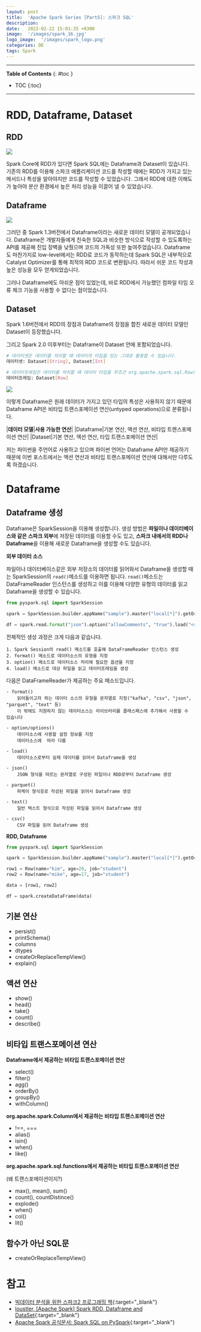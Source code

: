 ```yaml
---
layout: post
title:  'Apache Spark Series [Part5]: 스파크 SQL'
description: 
date:   2022-02-22 15:01:35 +0300
image:  '/images/spark_16.jpg'
logo_image:  '/images/spark_logo.png'
categories: DE
tags: Spark
---
```

---

**Table of Contents**
{: #toc }
*  TOC
{:toc}

---

# RDD, Dataframe, Dataset

## RDD  

![](../images/../../images/spark_15.jpg)  

Spark Core에 RDD가 있다면 Spark SQL에는 Dataframe과 Dataset이 있습니다. 기존의 RDD를 이용해 스파크 애플리케이션 코드를 작성할 때에는 RDD가 가지고 있는 메서드나 특성을 알아야지만 코드를 작성할 수 있었습니다. 그래서 RDD에 대한 이해도가 높아야 분산 환경에서 높은 처리 성능을 이끌어 낼 수 있었습니다.  

## Dataframe

![](../images/../../images/spark_16.jpg)  

그러던 중 Spark 1.3버전에서 Dataframe이라는 새로운 데이터 모델이 공개되었습니다. Dataframe은 개발자들에게 친숙한 SQL과 비슷한 방식으로 작성할 수 있도록하는 API를 제공해 진입 장벽을 낮췄으며 코드의 가독성 또한 높여주었습니다. Dataframe도 마찬가지로 low-level에서는 RDD로 코드가 동작하는데 Spark SQL은 내부적으로 Catalyst Optimizer를 통해 최적의 RDD 코드로 변환됩니다. 따라서 쉬운 코드 작성과 높은 성능을 모두 얻게되었습니다.  

그러나 Dataframe에도 아쉬운 점이 있었는데, 바로 RDD에서 가능했던 컴파일 타임 오류 체크 기능을 사용할 수 없다는 점이었습니다.  

## Dataset
Spark 1.6버전에서 RDD의 장점과 Dataframe의 장점을 합친 새로운 데이터 모델인 Dataset이 등장했습니다.  

그리고 Spark 2.0 이후부터는 Dataframe이 Dataset 안에 포함되었습니다.  

```sh
# 데이터셋은 데이터를 처리할 때 데이터의 타입을 있는 그대로 활용할 수 있습니다.
데이터셋: Dataset[String], Dataset[Int]

# 데이터프레임은 데이터를 처리할 때 데이터 타입을 무조건 org.apache.spark.sql.Row로 감싸줘야 합니다.
데이터프레임: Dataset[Row]
```

![](../images/../../images/spark_17.png)  

이렇게 Dataframe은 원래 데이터가 가지고 있던 타입의 특성은 사용하지 않기 때문에 Dataframe API은 비타입 트랜스포메이션 연산(untyped operations)으로 분류됩니다.  

|**데이터 모델**|**사용 가능한 연산**|
|Dataframe|기본 연산, 액션 연산, 비타입 트랜스포메이션 연산|
|Dataset|기본 연산, 액션 연산, 타입 트랜스포메이션 연산|

저는 파이썬을 주언어로 사용하고 있으며 파이썬 언어는 Dataframe API만 제공하기 때문에 이번 포스트에서는 액션 연산과 비타입 트랜스포메이션 연산에 대해서만 다루도록 하겠습니다.  

# Dataframe

## Dataframe 생성
Dataframe은 SparkSession을 이용해 생성합니다. 생성 방법은 **파일이나 데이터베이스와 같은 스파크 외부**에 저장된 데이터를 이용할 수도 있고, **스파크 내에서의 RDD나 Dataframe**을 이용해 새로운 Dataframe을 생성할 수도 있습니다.  

**외부 데이터 소스**  

파일이나 데이터베이스같은 외부 저장소의 데이터를 읽어와서 Dataframe을 생성할 때는 SparkSession의 `read()`메소드를 이용하면 됩니다. `read()`메소드는 DataFrameReader 인스턴스를 생성하고 이를 이용해 다양한 유형의 데이터를 읽고 Dataframe을 생성할 수 있습니다.  

```py
from pyspark.sql import SparkSession

spark = SparkSession.builder.appName("sample").master("local[*]").getOrCreate()

df = spark.read.format("json").option("allowComments", "true").load("<spark_home_dir>/test.json")  
```

전체적인 생성 과정은 크게 다음과 같습니다.  

```
1. Spark Session의 read() 메소드를 호출해 DataFrameReader 인스턴스 생성
2. format() 메소드로 데이터소스의 유형을 지정
3. option() 메소드로 데이터소스 처리에 필요한 옵션을 지정
4. load() 메소드로 대상 파일을 읽고 데이터프레임을 생성
```

다음은 DataFrameReader가 제공하는 주요 메소드입니다.  

```
- format()
    읽어들이고자 하는 데이터 소스의 유형을 문자열로 지정("kafka", "csv", "json", "parquet", "text" 등)
    이 밖에도 지원하지 않는 데이터소스는 라이브러리를 클래스패스에 추가해서 사용할 수 있습니다

- option/options()
    데이터소스에 사용할 설정 정보를 지정
    데이터소스에  따라 다름

- load()
    데이터소스로부터 실제 데이터를 읽어서 Dataframe을 생성

- json()
    JSON 형식을 따르는 문자열로 구성된 파일이나 RDD로부터 Dataframe 생성

- parquet()
    파케이 형식응로 작성된 파일을 읽어서 Dataframe 생성

- text()
    일반 텍스트 형식으로 작성된 파일을 읽어서 Dataframe 생성

- csv()
    CSV 파일을 읽어 Dataframe 생성 
```

**RDD, Dataframe**  

```py
from pyspark.sql import SparkSession

spark = SparkSession.builder.appName("sample").master("local[*]").getOrCreate()

row1 = Row(name="kim", age=20, job="student")
row2 = Row(name="mike", age=17, job="student")

data = [row1, row2]

df = spark.createDataFrame(data)
```

## 기본 연산
- persist()
- printSchema()
- columns
- dtypes
- createOrReplaceTempView()
- explain()  


## 액션 연산
- show()
- head()
- take()
- count()
- describe()  


## 비타입 트랜스포메이션 연산

**Dataframe에서 제공하는 비타입 트랜스포메이션 연산**  
- select()
- filter()
- agg()  
- orderBy()
- groupBy()
- withColumn()

**org.apache.spark.Column에서 제공하는 비타입 트랜스포메이션 연산**  

- !==, ===
- alias()
- isin()
- when()
- like()

**org.apache.spark.sql.functions에서 제공하는 비타입 트랜스포메이션 연산**  

(왜 트랜스포메이션이지?)

- max(), mean(), sum()
- count(), countDistince()
- explode()
- when()
- col()
- lit()


## 함수가 아닌 SQL문

- createOrReplaceTempView()

# 참고
- [빅데이터 분석을 위한 스파크2 프로그래밍 책](http://www.kyobobook.co.kr/product/detailViewKor.laf?ejkGb=KOR&mallGb=KOR&barcode=9791158391034&orderClick=LEa&Kc=){:target="_blank"}
- [loustler, [Apache Spark] Spark RDD, Dataframe and DataSet](https://loustler.io/data_eng/spark-rdd-dataframe-and-dataset/){:target="_blank"}
- [Apache Spark 공식문서: Spark SQL on PySpark](https://spark.apache.org/docs/latest/api/python/reference/pyspark.sql.html){:target="_blank"}